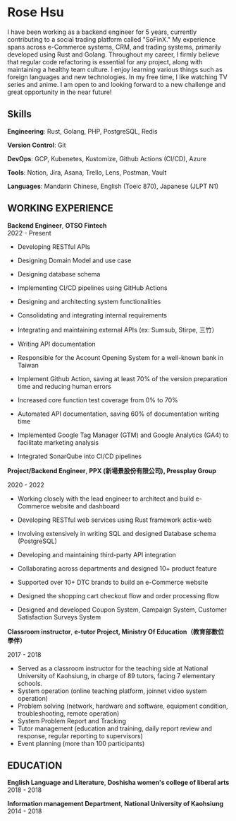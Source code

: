 # Rose Hsu

I have been working as a backend engineer for 5 years, currently contributing to a social trading platform called "SoFinX." My experience spans across e-Commerce systems, CRM, and trading systems, primarily developed using Rust and Golang. Throughout my career, I firmly believe that regular code refactoring is essential for any project, along with maintaining a healthy team culture.
I enjoy learning various things such as foreign languages and new technologies. In my free time, I like watching TV series and anime. I am open to and looking forward to a new challenge and great opportunity in the near future!

## Skills

**Engineering**: Rust, Golang, PHP, PostgreSQL, Redis

**Version Control**: Git

**DevOps**: GCP, Kubenetes, Kustomize, Github Actions (CI/CD), Azure

**Tools**: Notion, Jira, Asana, Trello, Lens, Postman, Vault

**Languages**: Mandarin Chinese, English (Toeic 870), Japanese (JLPT N1)


## WORKING EXPERIENCE

**Backend Engineer**, **OTSO Fintech**   
2022 - Present

* Developing RESTful APIs
* Designing Domain Model and use case
* Designing database schema 
* Implementing CI/CD pipelines using GitHub Actions
* Designing and architecting system functionalities
* Consolidating and integrating internal requirements
* Integrating and maintaining external APIs (ex: Sumsub, Stirpe, 三竹）
* Writing API documentation

* Responsible for the Account Opening System for a well-known bank in Taiwan
* Implement Github Action, saving at least 70% of the version preparation time and reducing human errors
* Increased core function test coverage from 0% to 70%
* Automated API documentation, saving 60% of documentation writing time
* Implemented Google Tag Manager (GTM) and Google Analytics (GA4) to facilitate marketing analysis
* Integrated SonarQube into CI/CD pipelines


**Project/Backend Engineer**, **PPX (新場景股份有限公司), Pressplay Group**   

2020 - 2022

* Working closely with the lead engineer to architect and build e-Commerce website and dashboard 
* Developing RESTful web services using Rust framework actix-web
* Involving extensively in writing SQL and designed Database schema  (PostgreSQL)
* Developing and maintaining third-party API integration

* Collaborating across departments and designed 10+ product feature
* Supported over 10+ DTC brands to build an e-Commerce website
* Designed the shopping cart checkout flow and order processing flow
* Designed and developed Coupon System, Campaign System, Customer Satisfaction Surveys System

**Classroom instructor**, **e-tutor Project, Ministry Of Education（教育部數位學伴）**

2017 - 2018

* Served as a classroom instructor for the teaching side at National University of Kaohsiung, in charge of 89 tutors, facing 7 elementary schools.
* System operation (online teaching platform, joinnet video system operation)
* Problem solving (network, hardware and software, equipment condition, troubleshooting, remote operation)
* System Problem Report and Tracking
* Tutor management (education and training, daily report review and response, regular reporting to supervisors)
* Event planning (more than 100 participants)

## EDUCATION

**English Language and Literature**, **Doshisha women's college of liberal arts**
2018 - 2018

**Information management Department**, **National University of Kaohsiung**
2014 - 2018
